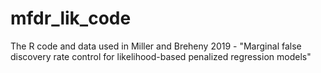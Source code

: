 # mfdr_lik_code
The R code and data used in Miller and Breheny 2019 - "Marginal false discovery rate control for likelihood-based penalized regression models"
